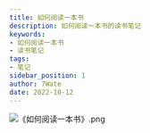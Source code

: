 ```yaml
---
title: 如何阅读一本书
description: 如何阅读一本书的读书笔记
keywords:
- 如何阅读一本书
- 读书笔记
tags:
- 笔记
sidebar_position: 1
author: 7Wate
date: 2022-10-12
---
```


![《如何阅读一本书》.png](https://static.7wate.com/img/2022/10/12/39d8eeed6d5e9.png)
